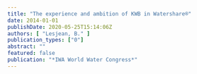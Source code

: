 ```yaml
---
title: "The experience and ambition of KWB in Watershare®"
date: 2014-01-01
publishDate: 2020-05-25T15:14:06Z
authors: [ "Lesjean, B." ]
publication_types: ["0"]
abstract: ""
featured: false
publication: "*IWA World Water Congress*"
---
```


